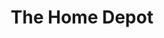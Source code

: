 ---
title: "The Home Depot"
url: /chicago/the-home-depot-south-western-boulevard/
shop: doityourself
---